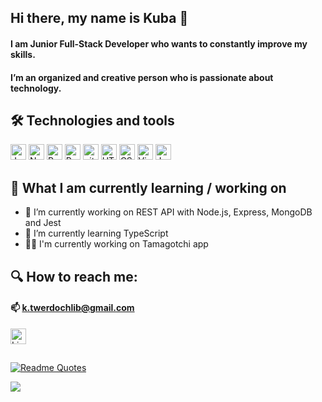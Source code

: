 ## Hi there, my name is Kuba 👋
#### I am Junior Full-Stack Developer who wants to constantly improve my skills. 
#### I’m an organized and creative person who is passionate about technology.

## 🛠 Technologies and tools

<img src="https://img.shields.io/badge/JavaScript-282C34?logo=javascript&logoColor=F7DF1E" alt="JavaScript logo" title="JavaScript" height="25" /> <img src="https://img.shields.io/badge/Node.js-282C34?&logo=node.js&logoColor=43853D" alt="Node.js logo" title="Node.js" height="25" /> <img src="https://img.shields.io/badge/React-282C34?logo=react&logoColor=61DAFB" alt="React logo" title="React" height="25" /> <img src="https://img.shields.io/badge/Redux-282C34?logo=redux&logoColor=764ABC" alt="Redux logo" title="Redux" height="25" /> <img src="https://img.shields.io/badge/git-282C34?logo=git&logoColor=F05032" alt="git logo" title="git" height="25" /> <img src="https://img.shields.io/badge/HTML5-282C34?logo=html5&logoColor=E34F26" alt="HTML5 logo" title="HTML5" height="25" /> <img src="https://img.shields.io/badge/CSS3-282C34?logo=css3&logoColor=1572B6" alt="CSS3 logo" title="CSS3" height="25" /> <img src="https://img.shields.io/badge/VS%20Code-282C34?logo=visual-studio-code&logoColor=007ACC" alt="Visual Studio Code logo" title="Visual Studio Code" height="25" /> <img src="https://img.shields.io/badge/Jest-282C34?logo=jest&logoColor=C21325" alt="Jest logo" title="Jest" height="25" />


## 📖 What I am currently learning / working on
- 🔭 I’m currently working on REST API with Node.js, Express, MongoDB and Jest
- 🌱 I’m currently learning TypeScript
- 👨‍💻 I'm currently working on Tamagotchi app

## 🔍 How to reach me: 

#### 📫 k.twerdochlib@gmail.com

[<img src="https://img.shields.io/badge/LinkedIn-282C34?logo=linkedin&logoColor=0077B5" alt="LinkedIn logo" title="LinkedIn" height="25" />](https://www.linkedin.com/in/ktwer24/)
##

[![Readme Quotes](https://quotes-github-readme.vercel.app/api?type=horizontal&theme=dracula&quote=I%20reject%20your%20reality%20and%20substitute%20my%20own&author=Adam%20Savage)](https://github.com/piyushsuthar/github-readme-quotes)

![](https://komarev.com/ghpvc/?username=Qube24&color=lightgrey)
